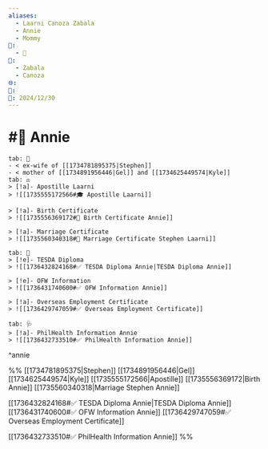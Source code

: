 ```yaml
---
aliases:
  - Laarni Canoza Zabala
  - Annie
  - Mommy
📁:
  - 👤
👤:
  - Zabala
  - Canoza
🌐: 
📝: 
📅: 2024/12/30
---
```

# #👤 Annie

```tabs
tab: 👤
- < ex-wife of [[1734781895375|Stephen]]
- < mother of [[1734891956446|Gel]] and [[1734625449574|Kyle]]
tab: ⚖️
> [!a]- Apostille Laarni
> ![[1735555172566#🎓 Apostille Laarni]]

> [!a]- Birth Certificate
> ![[1735556369172#👤 Birth Certificate Annie]]

> [!a]- Marriage Certificate
> ![[1735560340318#💟 Marriage Certificate Stephen Laarni]]

tab: 💼
> [!e]- TESDA Diploma
> ![[1736432824168#✅ TESDA Diploma Annie|TESDA Diploma Annie]]

> [!e]- OFW Information
> ![[1736431740600#✅ OFW Information Annie]]

> [!a]- Overseas Employment Certificate
> ![[1736429747059#✅ Overseas Employment Certificate]]

tab: 🩺
> [!a]- PhilHealth Information Annie
> ![[1736432733510#✅ PhilHealth Information Annie]]
```

^annie

%%
[[1734781895375|Stephen]]
[[1734891956446|Gel]]
[[1734625449574|Kyle]]
[[1735555172566|Apostille]]
[[1735556369172|Birth Annie]]
[[1735560340318|Marriage Stephen Annie]]

[[1736432824168#✅ TESDA Diploma Annie|TESDA Diploma Annie]]
[[1736431740600#✅ OFW Information Annie]]
[[1736429747059#✅ Overseas Employment Certificate]]

[[1736432733510#✅ PhilHealth Information Annie]]
%%
